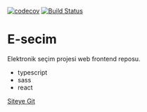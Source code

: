 [![codecov](https://codecov.io/gh/turkaytunc/e-secim/branch/main/graph/badge.svg?token=7X63QYSGZF)](https://codecov.io/gh/turkaytunc/e-secim)
[![Build Status](https://travis-ci.com/turkaytunc/e-secim.svg?branch=main)](https://travis-ci.com/turkaytunc/e-secim)

# E-secim

Elektronik seçim projesi web frontend reposu.

- typescript
- sass
- react

[Siteye Git](https://turkaytunc.github.io/e-secim/)
